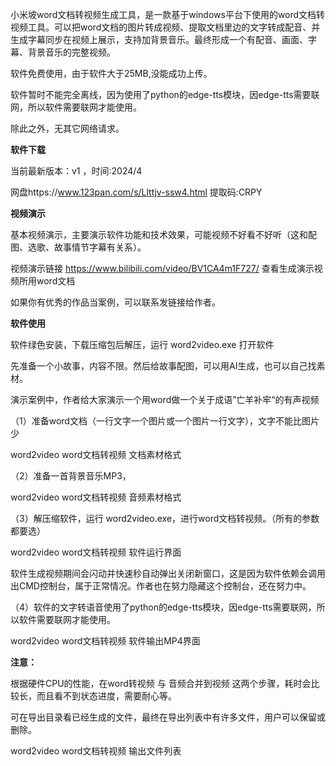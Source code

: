 小米坡word文档转视频生成工具，是一款基于windows平台下使用的word文档转视频工具。可以把word文档的图片转成视频、提取文档里边的文字转成配音、并生成字幕同步在视频上展示，支持加背景音乐。最终形成一个有配音、画面、字幕、背景音乐的完整视频。

软件免费使用，由于软件大于25MB,没能成功上传。

软件暂时不能完全离线，因为使用了python的edge-tts模块，因edge-tts需要联网，所以软件需要联网才能使用。

除此之外，无其它网络请求。

**软件下载**

当前最新版本：v1 ，时间:2024/4

网盘https://www.123pan.com/s/Llttjv-ssw4.html 提取码:CRPY



**视频演示**

基本视频演示，主要演示软件功能和技术效果，可能视频不好看不好听（这和配图、选歌、故事情节字幕有关系）。

视频演示链接 https://www.bilibili.com/video/BV1CA4m1F727/      查看生成演示视频所用word文档

如果你有优秀的作品当案例，可以联系发链接给作者。

**软件使用**


软件绿色安装，下载压缩包后解压，运行 word2video.exe 打开软件

先准备一个小故事，内容不限。然后给故事配图，可以用AI生成，也可以自己找素材。

演示案例中，作者给大家演示一个用word做一个关于成语”亡羊补牢“的有声视频

（1）准备word文档（一行文字一个图片或一个图片一行文字），文字不能比图片少

word2video word文档转视频 文档素材格式

（2）准备一首背景音乐MP3，

word2video word文档转视频 音频素材格式

（3）解压缩软件，运行 word2video.exe，进行word文档转视频。（所有的参数都要选）

word2video word文档转视频 软件运行界面

软件生成视频期间会闪动并快速秒自动弹出关闭新窗口，这是因为软件依赖会调用出CMD控制台，属于正常情况。作者也在努力隐藏这个控制台，还在努力中。

（4）软件的文字转语音使用了python的edge-tts模块，因edge-tts需要联网，所以软件需要联网才能使用。

word2video word文档转视频 软件输出MP4界面

**注意：**

根据硬件CPU的性能，在word转视频 与 音频合并到视频 这两个步骤，耗时会比较长，而且看不到状态进度，需要耐心等。

可在导出目录看已经生成的文件，最终在导出列表中有许多文件，用户可以保留或删除。

word2video word文档转视频 输出文件列表

